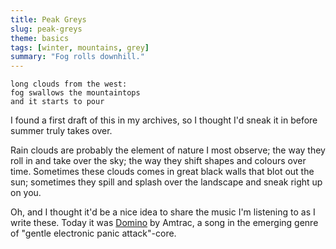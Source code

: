 ```yaml
---
title: Peak Greys
slug: peak-greys
theme: basics
tags: [winter, mountains, grey]
summary: "Fog rolls downhill."
---
```


```
long clouds from the west:
fog swallows the mountaintops
and it starts to pour
```

I found a first draft of this in my archives, so I thought I'd sneak it in before summer truly takes over.

Rain clouds are probably the element of nature I most observe; the way they roll in and take over the sky; the way they shift shapes and colours over time.
Sometimes these clouds comes in great black walls that blot out the sun; sometimes they spill and splash over the landscape and sneak right up on you.

Oh, and I thought it'd be a nice idea to share the music I'm listening to as I write these. Today it was [Domino][1] by Amtrac, a song in the emerging genre of "gentle electronic panic attack"-core.

[1]: https://www.youtube.com/watch?v=u_19lBIVi60
